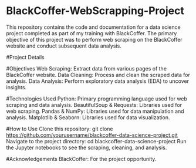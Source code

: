 # BlackCoffer-WebScrapping-Project
This repository contains the code and documentation for a data science project completed as part of my training with BlackCoffer. The primary objective of this project was to perform web scraping on the BlackCoffer website and conduct subsequent data analysis.

#Project Details

#Objectives
Web Scraping: Extract data from various pages of the BlackCoffer website.
Data Cleaning: Process and clean the scraped data for analysis.
Data Analysis: Perform exploratory data analysis (EDA) to uncover insights.

#Technologies Used
Python: Primary programming language used for web scraping and data analysis.
BeautifulSoup & Requests: Libraries used for web scraping.
Pandas & NumPy: Libraries used for data manipulation and analysis.
Matplotlib & Seaborn: Libraries used for data visualization.

#How to Use
Clone this repository: git clone https://github.com/yourusername/blackcoffer-data-science-project.git
Navigate to the project directory: cd blackcoffer-data-science-project
Run the Jupyter notebooks to see the scraping, cleaning, and analysis.

#Acknowledgements
BlackCoffer: For the project opportunity.
